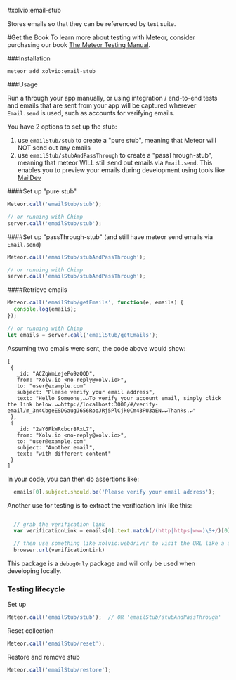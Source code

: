 #xolvio:email-stub

Stores emails so that they can be referenced by test suite.

#Get the Book
To learn more about testing with Meteor, consider purchasing our book [The Meteor Testing Manual](http://www.meteortesting.com/?utm_source=inbox-stub&utm_medium=banner&utm_campaign=inbox-stub).

###Installation

`meteor add xolvio:email-stub`


###Usage

Run a through your app manually, or using integration / end-to-end tests and
emails that are sent from your app will be captured wherever `Email.send` is
used, such as accounts for verifying emails.

You have 2 options to set up the stub:
1. use `emailStub/stub` to create a "pure stub", meaning that Meteor will NOT
send out any emails
2. use `emailStub/stubAndPassThrough` to create a "passThrough-stub", meaning
that meteor WILL still send out emails via `Email.send`. This enables you to
preview your emails during development using tools like
[MailDev ](https://github.com/djfarrelly/MailDev)

####Set up "pure stub"
```javascript
Meteor.call('emailStub/stub');

// or running with Chimp
server.call('emailStub/stub');
```

####Set up "passThrough-stub" (and still have meteor send emails via `Email.send`)
```javascript
Meteor.call('emailStub/stubAndPassThrough');

// or running with Chimp
server.call('emailStub/stubAndPassThrough');
```

####Retrieve emails
```javascript
Meteor.call('emailStub/getEmails', function(e, emails) {
  console.log(emails);
});

// or running with Chimp
let emails = server.call('emailStub/getEmails');
```

Assuming two emails were sent, the code above would show:

```
[
 {
   _id: "ACZqWmLejePo9zQQD",
   from: "Xolv.io <no-reply@xolv.io>",
   to: "user@example.com"
   subject: "Please verify your email address",
   text: "Hello Someone,↵↵To verify your account email, simply click the link below.↵↵http://localhost:3000/#/verify-email/m_3n4CbgeESDGaugJ656RoqJRj5PlCjk0Cm43PU3aEN↵↵Thanks.↵"
 },
 {
   _id: "2aY6FkWRcbcr8RxL7",
   from: "Xolv.io <no-reply@xolv.io>",
   to: "user@example.com"
   subject: "Another email",
   text: "with different content"
 }
]
```

In your code, you can then do assertions like:

```javascript
  emails[0].subject.should.be('Please verify your email address');
```

Another use for testing is to extract the verification link like this:

```javascript

  // grab the verification link
  var verificationLink = emails[0].text.match(/(http|https|www)\S+/)[0];

  // then use something like xolvio:webdriver to visit the URL like a user would
  browser.url(verificationLink)
```

This package is a `debugOnly` package and will only be used when developing
locally.

### Testing lifecycle
Set up
```javascript
Meteor.call('emailStub/stub');  // OR 'emailStub/stubAndPassThrough'
```

Reset collection
```javascript
Meteor.call('emailStub/reset');
```

Restore and remove stub
```javascript
Meteor.call('emailStub/restore');
```

